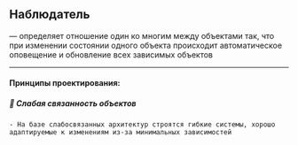## Наблюдатель

— определяет отношение один ко многим между объектами так, что при изменении состоянии
одного объекта происходит автоматическое оповещение и обновление
всех зависимых объектов
___

#### Принципы проектирования:

##### 📍 Слабая связанность объектов

    - На базе слабосвязанных архитектур строятся гибкие системы, хорошо адаптируемые к изменениям из-за минимальных зависимостей
